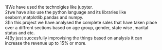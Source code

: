 1)We have used the technolgies like jupyter.
<br>
2)we have also use the python language and its libraries like seaborn,matplotlib,pandas and numpy.
<br>
3)In this project we have analysed the complete sales that have taken place over a diffrent sections based on age group, gender, state wise ,marital status and etc.
<br>
4)By just succesfully improvising the things based on analysis it can increase the revenue up to 15% or more.
